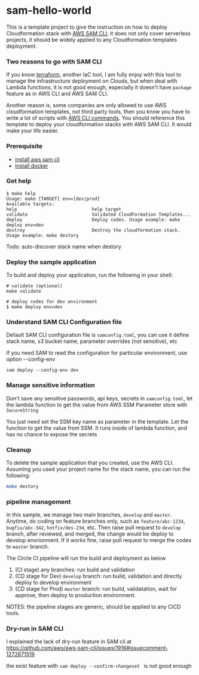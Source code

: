 # sam-hello-world

This is a template project to give the instruction on how to deploy Cloudformation stack with [AWS SAM CLI](https://docs.aws.amazon.com/serverless-application-model/latest/developerguide/serverless-getting-started-hello-world.html), it does not only cover serverless projects, it should be widely applied to any Cloudformation templates deployment.

### Two reasons to go with SAM CLI

If you know [terraform](https://www.terraform.io/), another IaC tool, I am fully enjoy with this tool to manage the infrastructure deployment on Clouds, but when deal with Lambda functions, it is not good enough, especially it doesn't have `package` feature as in AWS CLI and AWS SAM CLI. 

Another reason is, some companies are only allowed to use AWS cloudformation templates, not third party tools, then you know you have to write a lot of scripts with [AWS CLI commands](https://aws.amazon.com/cli/). You should reference this template to deploy your cloudformation stacks with AWS SAM CLI. It would make your life easier.

### Prerequisite

* [install aws sam cli](https://docs.aws.amazon.com/serverless-application-model/latest/developerguide/serverless-sam-cli-install.html)
* [install docker](https://docs.docker.com/get-docker/)

### Get help

```
$ make help
Usage: make [TARGET] env=[dev|prod]
Available targets:
help                            help target
validate                        Validated CloudFormation Templates...
deploy                          Deploy codes. Usage example: make deploy env=dev
destroy                         Destroy the cloudformation stack. Usage example: make destory
```

Todo: auto-discover stack name when destory

### Deploy the sample application

To build and deploy your application, run the following in your shell:

```
# validate (optional)
make validate

# deploy codes for dev environment
$ make deploy env=dev
```

### Understand SAM CLI Configuration file

Default SAM CLI configuration file is `samconfig.toml`, you can use it define stack name, s3 bucket name, parameter overrides (not sensitive), etc

If you need SAM to read the configuration for particular environment, use option --config-env

```
sam deploy --config-env dev
```

### Manage sensitive information

Don't save any sensitive passwords, api keys, secrets in `samconfig.toml`, let the lambda function to get the value from AWS SSM Parameter store with `SecureString`

You just need set the SSM key name as parameter in the template. Let the function to get the value from SSM. It runs inside of lambda function, and has no chance to expose the secrets 

### Cleanup

To delete the sample application that you created, use the AWS CLI. Assuming you used your project name for the stack name, you can run the following:

```bash
make destory
```

### pipeline management

In this sample, we manage two main branches, `develop` and `master`. Anytime, do coding on feature branches only, such as `feature/abc-1234`, `bugfix/abc-342`, `hotfix/des-234`, etc. Then raise pull request to `develop` branch, after reviewed, and merged, the change would be deploy to develop envrionment. If it works fine, raise pull request to merge the codes to `master` branch.

The Circle CI pipeline will run the build and deployment as below

1) (CI stage) any branches: run build and validation
2) (CD stage for Dev) `develop` branch: run build, validation and directly deploy to develop environment
3) (CD stage for Prod) `master` branch: run build, validatation, wait for approve, then deploy to production environment.

NOTES: the pipeline stages are generic, should be applied to any CICD tools.

### Dry-run in SAM CLI

I explained the lack of dry-run feature in SAM cli at https://github.com/aws/aws-sam-cli/issues/1916#issuecomment-1272671519

the exist feature with `sam deploy --confirm-changeset ` is not good enough
